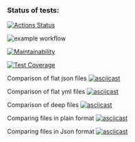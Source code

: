 ### Status of tests:
[![Actions Status](https://github.com/Zubkov99/frontend-project-lvl2/workflows/hexlet-check/badge.svg)](https://github.com/Zubkov99/frontend-project-lvl2/actions)

![example workflow](https://github.com/Zubkov99/frontend-project-lvl2/actions/workflows/nodejs.yml/badge.svg)

[![Maintainability](https://api.codeclimate.com/v1/badges/19679ee975522982034a/maintainability)](https://codeclimate.com/github/Zubkov99/frontend-project-lvl2/maintainability)

[![Test Coverage](https://api.codeclimate.com/v1/badges/19679ee975522982034a/test_coverage)](https://codeclimate.com/github/Zubkov99/frontend-project-lvl2/test_coverage)

Comparison of flat json files
[![asciicast](https://asciinema.org/a/n0rSzuOLIL9ovSuivERrLG0z1.svg)](https://asciinema.org/a/n0rSzuOLIL9ovSuivERrLG0z1)

Comparison of flat yml files
[![asciicast](https://asciinema.org/a/cCBGpnZHxYtMybWo4GVY6DQRd.svg)](https://asciinema.org/a/cCBGpnZHxYtMybWo4GVY6DQRd)

Comparison of deep files
[![asciicast](https://asciinema.org/a/8wLZTVkQlHnEzjCGbDGXQm34K.svg)](https://asciinema.org/a/8wLZTVkQlHnEzjCGbDGXQm34K)

Comparing files in plain format
[![asciicast](https://asciinema.org/a/xgXm17ji2X5siqK05d9q5Q3ec.svg)](https://asciinema.org/a/xgXm17ji2X5siqK05d9q5Q3ec)

Comparing files in Json format
[![asciicast](https://asciinema.org/a/bXNTeiMuRw4RuQp49Lk1FjwMn.svg)](https://asciinema.org/a/bXNTeiMuRw4RuQp49Lk1FjwMn)
